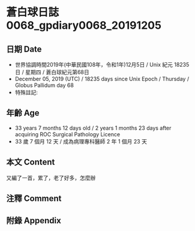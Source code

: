 [_metadata_:encoding]: - "utf-8"
[_metadata_:fileformat]: - "markdown"
[_metadata_:MIME_type]: - "text/plain"
[_metadata_:markdown_version]: - "commonmark version 0.29"
[_metadata_:markdown_spec]: - "https://spec.commonmark.org/0.29/"

# 蒼白球日誌0068_gpdiary0068_20191205 #

## 日期 Date ##

* 世界協調時間2019年(中華民國108年，令和1年)12月5日 / Unix 紀元 18235 日 / 星期四 / 蒼白球紀元第68日
* December 05, 2019 (UTC) / 18235 days since Unix Epoch / Thursday / Globus Pallidum day 68
* 特殊註記:

## 年齡 Age ##

* 33 years 7 months 12 days old / 2 years 1 months 23 days after acquiring ROC Surgical Pathology Licence
* 33 歲 7 個月 12 天 / 成為病理專科醫師 2 年 1 個月 23 天

## 本文 Content ##

又編了一首，累了，老了好多，怎麼辦

## 注釋 Comment ##

## 附錄 Appendix ##

